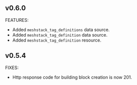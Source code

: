## v0.6.0

FEATURES:
- Added `meshstack_tag_definitions` data source.
- Added `meshstack_tag_definition` data source.
- Added `meshstack_tag_definition` resource.

## v0.5.4

FIXES:
- Http response code for building block creation is now 201.
